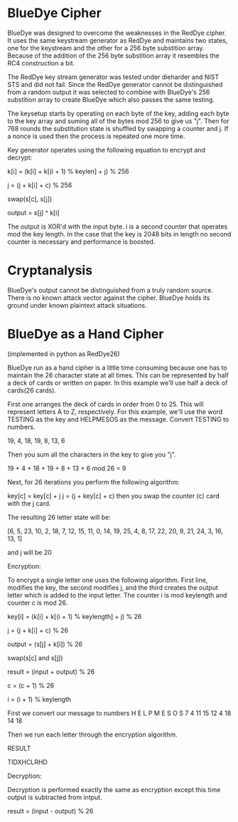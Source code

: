 # BlueDye Cipher
BlueDye was designed to overcome the weaknesses in the RedDye cipher.  It uses the same keystream generator as RedDye and maintains two states, one for the keystream and the other for a 256 byte substition array.  Because of the addition of the 256 byte substition array it resembles the RC4 construction a bit.

The RedDye key stream generator was tested under dieharder and NIST STS and did not fail.  Since the RedDye generator cannot be distinguished from a random output it was selected to combine with BlueDye's 256 substition array to create BlueDye which also passes the same testing.

The keysetup starts by operating on each byte of the key, adding each byte to the key array and suming all of the bytes mod 256 to give us "j".  Then for 768 rounds the substitution state is shuffled by swapping a counter and j.  If a nonce is used then the process is repeated one more time.

Key generator operates using the following equation to encrypt and decrypt:

k[i] = (k[i] + k[(i + 1) % keylen] + j) % 256

j = (j + k[i] + c) % 256

swap(s[c], s[j])

output = s[j] ^ k[i]

The output is XOR'd with the input byte.  i is a second counter that operates mod the key length.  In the case that the key is 2048 bits in length no second counter is necessary and performance is boosted.

# Cryptanalysis

BlueDye's output cannot be distinguished from a truly random source.  There is no known attack vector against the cipher.  BlueDye holds its ground under known plaintext attack situations.

# BlueDye as a Hand Cipher
(implemented in python as RedDye26)

BlueDye run as a hand cipher is a little time consuming because one has to maintain the 26 character state at all times.  This can be represented by half a deck of cards or written on paper.  In this example we'll use half a deck of cards(26 cards).

First one arranges the deck of cards in order from 0 to 25.  This will represent letters A to Z, respectively.  For this example, we'll use the word TESTING as the key and HELPMESOS as the message.  Convert TESTING to numbers.

19, 4, 18, 19, 8, 13, 6

Then you sum all the characters in the key to give you "j".

19 + 4 + 18 + 19 + 8 + 13 + 6 mod 26 = 9

Next, for 26 iterations you perform the following algorithm:

key[c] = key[c] + j
j = (j + key[c] + c)
then you swap the counter (c) card with the j card.

The resulting 26 letter state will be:

[6, 5, 23, 10, 2, 18, 7, 12, 15, 11, 0, 14, 19, 25, 4, 8, 17, 22, 20, 9, 21, 24, 3, 16, 13, 1]

and j will be 20

Encryption:

To encrypt a single letter one uses the following algorithm.  First line, modifies the key, the second modifies j, and the third creates the output letter which is added to the input letter.  The counter i is mod keylength and counter c is mod 26.

key[i] = (k[i] + k[(i + 1) % keylength] + j) % 26

j = (j + k[i] + c) % 26

output = (s[j] + k[i]) % 26

swap(s[c] and s[j])

result = (input +  output) % 26

c = (c + 1) % 26

i = (i + 1) % keylength

First we convert our message to numbers
H E L P M E S O S
7 4 11 15 12 4 18 14 18

Then we run each letter through the encryption algorithm.

RESULT

TIDXHCLRHD

Decryption:

Decryption is performed exactly the same as encryption except this time output is subtracted from intput.

result = (input - output) % 26

